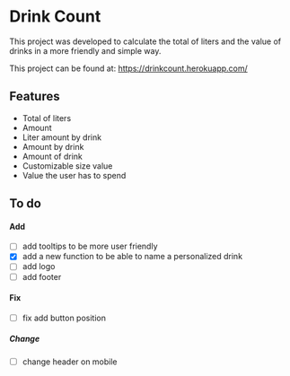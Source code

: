 # Drink Count

This project was developed to calculate the total of liters and the value of drinks in a more friendly and simple way.

This project can be found at: https://drinkcount.herokuapp.com/

## Features

- Total of liters
- Amount
- Liter amount by drink
- Amount by drink
- Amount of drink
- Customizable size value
- Value the user has to spend

## To do

#### Add
- [ ] add tooltips to be more user friendly
- [x] add a new function to be able to name a personalized drink
- [ ] add logo
- [ ] add footer

#### Fix
- [ ] fix add button position

##### Change
- [ ] change header on mobile
